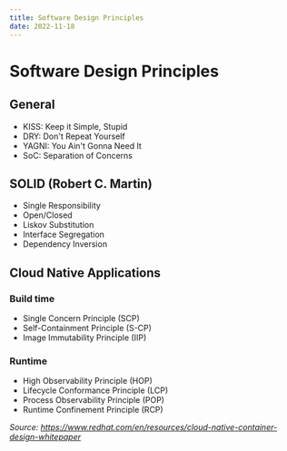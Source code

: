 ```yaml
---
title: Software Design Principles
date: 2022-11-18
---
```


# Software Design Principles

## General

- KISS: Keep it Simple, Stupid
- DRY: Don't Repeat Yourself
- YAGNI: You Ain't Gonna Need It
- SoC: Separation of Concerns

## SOLID (Robert C. Martin)

- Single Responsibility
- Open/Closed
- Liskov Substitution
- Interface Segregation
- Dependency Inversion

## Cloud Native Applications

### Build time

- Single Concern Principle (SCP)
- Self-Containment Principle (S-CP)
- Image Immutability Principle (IIP)

### Runtime

- High Observability Principle (HOP)
- Lifecycle Conformance Principle (LCP)
- Process Observability Principle (POP)
- Runtime Confinement Principle (RCP)

*Source: https://www.redhat.com/en/resources/cloud-native-container-design-whitepaper*
